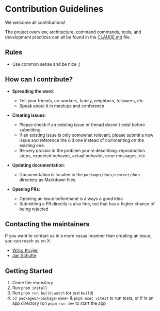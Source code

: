 # Contribution Guidelines

We welcome all contributions!

The project overview, architecture, command commands, tools, and development practices can all be
found in the [CLAUDE.md](CLAUDE.md) file.

## Rules

- Use common sense and be nice ;)

## How can I contribute?

- **Spreading the word**:
  - Tell your friends, co-workers, family, neighbors, followers, etc
  - Speak about it in meetups and conference

- **Creating issues**:
  - Please check if an existing issue or thread doesn't exist before submitting.
  - If an existing issue is only somewhat relevant, please submit a new issue and reference the old
    one instead of commenting on the existing one.
  - Be very _precise_ in the problem you're describing: reproduction steps, expected behavior,
    actual behavior, error messages, etc.

- **Updating documentation**:
  - Documentation is located in the `packages/docs/content/docs` directory as Markdown files.

- **Opening PRs**:
  - Opening an issue beforehand is always a good idea
  - Submitting a PR directly is also fine, but that has a higher chance of being rejected

## Contacting the maintainers

If you want to contact us in a more casual manner than creating an issue, you can reach us on X:

- [Wilco Kruijer](https://x.com/wilcokr)
- [Jan Schutte](https://x.com/jan_schutte)

## Getting Started

1. Clone the repository
1. Run `pnpm install`
1. Run `pnpm run build:watch` (or just `build`)
1. `cd packages/<package-name>` & `pnpm exec vitest` to run tests, or if in an app directory run
   `pnpm run dev` to start the app
